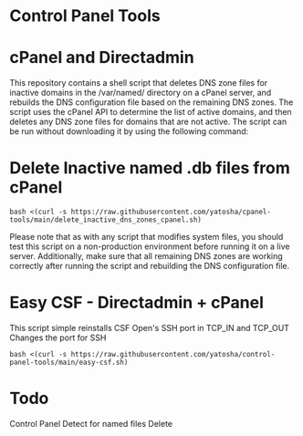 # Control Panel Tools
# cPanel and Directadmin

This repository contains a shell script that deletes DNS zone files for inactive domains in the /var/named/ directory on a cPanel server, and rebuilds the DNS configuration file based on the remaining DNS zones. The script uses the cPanel API to determine the list of active domains, and then deletes any DNS zone files for domains that are not active. The script can be run without downloading it by using the following command:

# Delete Inactive named .db files from cPanel

```
bash <(curl -s https://raw.githubusercontent.com/yatosha/cpanel-tools/main/delete_inactive_dns_zones_cpanel.sh)
````

Please note that as with any script that modifies system files, you should test this script on a non-production environment before running it on a live server. Additionally, make sure that all remaining DNS zones are working correctly after running the script and rebuilding the DNS configuration file.

# Easy CSF - Directadmin + cPanel
This script simple reinstalls CSF
Open's SSH port in TCP_IN and TCP_OUT
Changes the port for SSH

```
bash <(curl -s https://raw.githubusercontent.com/yatosha/control-panel-tools/main/easy-csf.sh)
````


# Todo
Control Panel Detect for named files Delete
